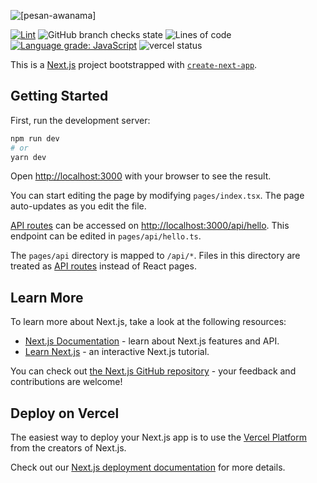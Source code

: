 ![[pesan-awanama]](https://socialify.git.ci/LordRonz/pesan-awanama/image?description=1&font=Source%20Code%20Pro&forks=1&issues=1&language=1&name=1&owner=1&pattern=Circuit%20Board&pulls=1&stargazers=1&theme=Dark)

[![Lint](https://github.com/LordRonz/pesan-awanama/actions/workflows/lint.yml/badge.svg?branch=main)](https://github.com/LordRonz/pesan-awanama/actions/workflows/lint.yml)
![GitHub branch checks state](https://img.shields.io/github/checks-status/lordronz/pesan-awanama/main)
![Lines of code](https://img.shields.io/tokei/lines/github/lordronz/pesan-awanama)
[![Language grade: JavaScript](https://img.shields.io/lgtm/grade/javascript/github/LordRonz/pesan-awanama.svg?logo=lgtm&logoWidth=18)](https://lgtm.com/projects/g/LordRonz/pesan-awanama/context:javascript)
![vercel status](https://img.shields.io/github/deployments/lordronz/pesan-awanama/production?logo=vercel&label=vercel)

This is a [Next.js](https://nextjs.org/) project bootstrapped with [`create-next-app`](https://github.com/vercel/next.js/tree/canary/packages/create-next-app).

## Getting Started

First, run the development server:

```bash
npm run dev
# or
yarn dev
```

Open [http://localhost:3000](http://localhost:3000) with your browser to see the result.

You can start editing the page by modifying `pages/index.tsx`. The page auto-updates as you edit the file.

[API routes](https://nextjs.org/docs/api-routes/introduction) can be accessed on [http://localhost:3000/api/hello](http://localhost:3000/api/hello). This endpoint can be edited in `pages/api/hello.ts`.

The `pages/api` directory is mapped to `/api/*`. Files in this directory are treated as [API routes](https://nextjs.org/docs/api-routes/introduction) instead of React pages.

## Learn More

To learn more about Next.js, take a look at the following resources:

- [Next.js Documentation](https://nextjs.org/docs) - learn about Next.js features and API.
- [Learn Next.js](https://nextjs.org/learn) - an interactive Next.js tutorial.

You can check out [the Next.js GitHub repository](https://github.com/vercel/next.js/) - your feedback and contributions are welcome!

## Deploy on Vercel

The easiest way to deploy your Next.js app is to use the [Vercel Platform](https://vercel.com/new?utm_medium=default-template&filter=next.js&utm_source=create-next-app&utm_campaign=create-next-app-readme) from the creators of Next.js.

Check out our [Next.js deployment documentation](https://nextjs.org/docs/deployment) for more details.
